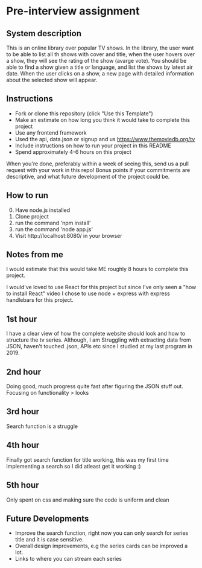 # Pre-interview assignment

## System description
This is an online library over popular TV shows. In the library, the user want to be able to list all th shows with cover and title, when the user hovers over a show, they will see the rating of the show (avarge vote). You should be able to find a show given a title or language, and list the shows by latest air date.
When the user clicks on a show, a new page with detailed information about the selected show will appear.

## Instructions
* Fork or clone this repository (click "Use this Template")
* Make an estimate on how long you think it would take to complete this project
* Use any frontend framework
* Used the api, data.json or signup and us https://www.themoviedb.org/tv
* Include instructions on how to run your project in this README
* Spend approximately 4-6 hours on this project

When you're done, preferably within a week of seeing this, send us a pull request with your work in this repo! Bonus points if your commitments are descriptive, and what future development of the project could be.

## How to run
0. Have node.js installed
1. Clone project
2. run the command 'npm install'
3. run the command 'node app.js'
4. Visit http://localhost:8080/ in your browser

## Notes from me
I would estimate that this would take ME roughly 8 hours to complete this project.

I would've loved to use React for this project but since I've only seen a "how to install React" video I chose 
to use node + express with express handlebars for this project.
## 1st hour
I have a clear view of how the complete website should look and how to structure the tv series.
Although, I am Struggling with extracting data from JSON, haven't touched .json, APIs etc since I studied at my last
program in 2019.
## 2nd hour
Doing good, much progress quite fast after figuring the JSON stuff out.
Focusing on functionality > looks
## 3rd hour
Search function is a struggle
## 4th hour
Finally got search function for title working, this was my first time implementing a search so I
did atleast get it working :)
## 5th hour
Only spent on css and making sure the code is uniform and clean

## Future Developments
* Improve the search function, right now you can only search for series title and it is case sensitive.
* Overall design improvements, e.g the series cards can be improved a lot.
* Links to where you can stream each series

